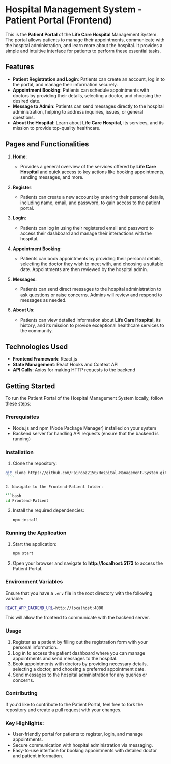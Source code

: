 
# Hospital Management System - Patient Portal (Frontend)

This is the **Patient Portal** of the **Life Care Hospital** Management System. The portal allows patients to manage their appointments, communicate with the hospital administration, and learn more about the hospital. It provides a simple and intuitive interface for patients to perform these essential tasks.

## Features

- **Patient Registration and Login**: Patients can create an account, log in to the portal, and manage their information securely.
- **Appointment Booking**: Patients can schedule appointments with doctors by providing their details, selecting a doctor, and choosing the desired date.
- **Message to Admin**: Patients can send messages directly to the hospital administration, helping to address inquiries, issues, or general questions.
- **About the Hospital**: Learn about **Life Care Hospital**, its services, and its mission to provide top-quality healthcare.

## Pages and Functionalities

1. **Home**:
   - Provides a general overview of the services offered by **Life Care Hospital** and quick access to key actions like booking appointments, sending messages, and more.

2. **Register**:
   - Patients can create a new account by entering their personal details, including name, email, and password, to gain access to the patient portal.

3. **Login**:
   - Patients can log in using their registered email and password to access their dashboard and manage their interactions with the hospital.

4. **Appointment Booking**:
   - Patients can book appointments by providing their personal details, selecting the doctor they wish to meet with, and choosing a suitable date. Appointments are then reviewed by the hospital admin.

5. **Messages**:
   - Patients can send direct messages to the hospital administration to ask questions or raise concerns. Admins will review and respond to messages as needed.

6. **About Us**:
   - Patients can view detailed information about **Life Care Hospital**, its history, and its mission to provide exceptional healthcare services to the community.

## Technologies Used

- **Frontend Framework**: React.js
- **State Management**: React Hooks and Context API
- **API Calls**: Axios for making HTTP requests to the backend

## Getting Started

To run the Patient Portal of the Hospital Management System locally, follow these steps:

### Prerequisites

- Node.js and npm (Node Package Manager) installed on your system
- Backend server for handling API requests (ensure that the backend is running)

### Installation

 1. Clone the repository:

   ```bash
   git clone https://github.com/Fairooz2150/Hospital-Management-System.git
    ```

2. Navigate to the Frontend-Patient folder:

  ```bash
cd Frontend-Patient
  ```

3. Install the required dependencies:

   ```bash
   npm install
   ```

### Running the Application

1. Start the application:

   ```bash
   npm start
   ```

2. Open your browser and navigate to **http://localhost:5173** to access the Patient Portal.

### Environment Variables

Ensure that you have a `.env` file in the root directory with the following variable:

```bash
REACT_APP_BACKEND_URL=http://localhost:4000
```

This will allow the frontend to communicate with the backend server.

### Usage

1. Register as a patient by filling out the registration form with your personal information.
2. Log in to access the patient dashboard where you can manage appointments and send messages to the hospital.
3. Book appointments with doctors by providing necessary details, selecting a doctor, and choosing a preferred appointment date.
4. Send messages to the hospital administration for any queries or concerns.

### Contributing

If you'd like to contribute to the Patient Portal, feel free to fork the repository and create a pull request with your changes.

### Key Highlights:

- User-friendly portal for patients to register, login, and manage appointments.
- Secure communication with hospital administration via messaging.
- Easy-to-use interface for booking appointments with detailed doctor and patient information.



